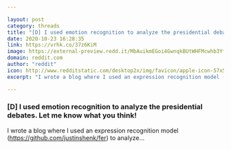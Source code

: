 ```yaml
---

layout: post
category: threads
title: "[D] I used emotion recognition to analyze the presidential debates. Let me know what you think!"
date: 2020-10-23 16:28:35
link: https://vrhk.co/37z6KiM
image: https://external-preview.redd.it/MbAuikmEGoi4GwnqkBUtWHFMcwhb3YfxpLv0ZMWnLyM.jpg?width=388&height=203.141361257&auto=webp&crop=388:203.141361257,smart&s=a794739e6a7e29a00a30858afe2606d932475e86
domain: reddit.com
author: "reddit"
icon: http://www.redditstatic.com/desktop2x/img/favicon/apple-icon-57x57.png
excerpt: "I wrote a blog where I used an expression recognition model ([<https://github.com/justinshenk/fer>](<https://github.com/justinshenk/fer>)) to analyze..."

---
```


### [D] I used emotion recognition to analyze the presidential debates. Let me know what you think!

I wrote a blog where I used an expression recognition model ([<https://github.com/justinshenk/fer>](<https://github.com/justinshenk/fer>)) to analyze...